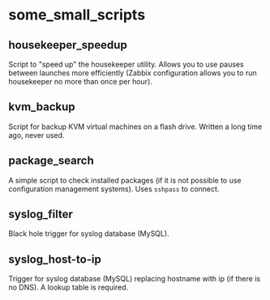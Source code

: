 # some_small_scripts  

## housekeeper_speedup
Script to "speed up" the housekeeper utility. Allows you to use pauses between launches more efficiently (Zabbix configuration allows you to run housekeeper no more than once per hour).  

## kvm_backup
Script for backup KVM virtual machines on a flash drive. Written a long time ago, never used.  

## package_search
A simple script to check installed packages (if it is not possible to use configuration management systems). Uses `sshpass` to connect.  

## syslog_filter
Black hole trigger for syslog database (MySQL).  

## syslog_host-to-ip
Trigger for syslog database (MySQL) replacing hostname with ip (if there is no DNS). A lookup table is required.
